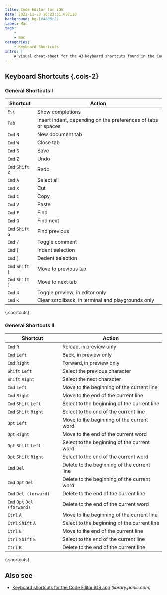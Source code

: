 ```yaml
---
title: Code Editor for iOS
date: 2022-11-23 16:23:31.697110
background: bg-[#4880c2]
label: Mac
tags: 
    - 
    - mac
categories:
    - Keyboard Shortcuts
intro: |
    A visual cheat-sheet for the 43 keyboard shortcuts found in the Code Editor for iOS app. This application is MacOS-only.
---
```




Keyboard Shortcuts {.cols-2}
------------------



### General Shortcuts I

Shortcut | Action
---|---
`Esc`  | Show completions
`Tab`  | Insert indent, depending on the preferences of tabs or spaces
`Cmd` `N`  | New document tab
`Cmd` `W`  | Close tab
`Cmd` `S`  | Save
`Cmd` `Z`  | Undo
`Cmd` `Shift` `Z`  | Redo
`Cmd` `A`  | Select all
`Cmd` `X`  | Cut
`Cmd` `C`  | Copy
`Cmd` `V`  | Paste
`Cmd` `F`  | Find
`Cmd` `G`  | Find next
`Cmd` `Shift` `G`  | Find previous
`Cmd` `/`  | Toggle comment
`Cmd` `[`  | Indent selection
`Cmd` `]`  | Dedent selection
`Cmd` `Shift` `[`  | Move to previous tab
`Cmd` `Shift` `]`  | Move to next tab
`Cmd` `4`  | Toggle preview, in editor only
`Cmd` `K`  | Clear scrollback, in terminal and playgrounds only
{.shortcuts}


### General Shortcuts II

Shortcut | Action
---|---
`Cmd` `R`  | Reload, in preview only
`Cmd` `Left`  | Back, in preview only
`Cmd` `Right`  | Forward, in preview only
`Shift` `Left`  | Select the previous character
`Shift` `Right`  | Select the next character
`Cmd` `Left`  | Move to the beginning of the current line
`Cmd` `Right`  | Move to the end of the current line
`Cmd` `Shift` `Left`  | Select to the beginning of the current line
`Cmd` `Shift` `Right`  | Select to the end of the current line
`Opt` `Left`  | Move to the beginning of the current word
`Opt` `Right`  | Move to the end of the current word
`Opt` `Shift` `Left`  | Select to the beginning of the current word
`Opt` `Shift` `Right`  | Select to the end of the current word
`Cmd` `Del`  | Delete to the beginning of the current line
`Cmd` `Opt` `Del`  | Delete to the beginning of the current word
`Cmd` `Del (forward)`  | Delete to the end of the current line
`Cmd` `Opt` `Del (forward)`  | Delete to the end of the current word
`Ctrl` `A`  | Move to the beginning of the current line
`Ctrl` `Shift` `A`  | Select to the beginning of the current line
`Ctrl` `E`  | Move to the end of the current line
`Ctrl` `Shift` `E`  | Select to the end of the current line
`Ctrl` `K`  | Delete to the end of the current line
{.shortcuts}




Also see
--------
- [Keyboard shortcuts for the Code Editor iOS app](https://library.panic.com/code-editor/shortcut-keys/) _(library.panic.com)_
